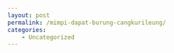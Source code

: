 ```yaml
---
layout: post
permalink: /mimpi-dapat-burung-cangkurileung/
categories:
    - Uncategorized
---
```


